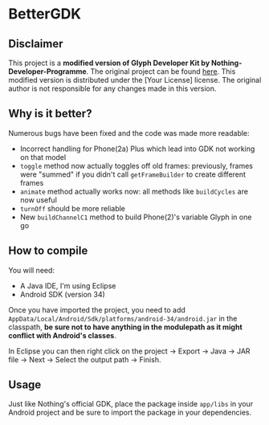 # BetterGDK
## Disclaimer
This project is a **modified version of Glyph Developer Kit by Nothing-Developer-Programme**. The original project can be found [here](https://github.com/Nothing-Developer-Programme/Glyph-Developer-Kit/). This modified version is distributed under the [Your License] license. The original author is not responsible for any changes made in this version.

## Why is it better?
Numerous bugs have been fixed and the code was made more readable:
-  Incorrect handling for Phone(2a) Plus which lead into GDK not working on that model
-  `toggle` method now actually toggles off old frames: previously, frames were "summed" if you didn't call `getFrameBuilder` to create different frames
-  `animate` method actually works now: all methods like `buildCycles` are now useful
-  `turnOff` should be more reliable
-  New `buildChannelC1` method to build Phone(2)'s variable Glyph in one go

## How to compile
You will need:
-  A Java IDE, I'm using Eclipse
-  Android SDK (version 34)

Once you have imported the project, you need to add `AppData/Local/Android/Sdk/platforms/android-34/android.jar`
in the classpath, **be sure not to have anything in the modulepath as it might conflict with Android's classes**.

In Eclipse you can then right click on the project -> Export -> Java -> JAR file -> Next -> Select the output path -> Finish.

## Usage
Just like Nothing's official GDK, place the package inside `app/libs` in your Android project and be sure to import the package in your dependencies.
